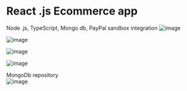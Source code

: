 # React .js Ecommerce app
Node .js, TypeScript, Mongo db, PayPal sandbox integration
![image](https://github.com/user-attachments/assets/5aec2209-c8bf-44e2-804a-23d86416e5e7)

![image](https://github.com/user-attachments/assets/17d21753-1926-4ef1-84e1-4607d79e9084)

![image](https://github.com/user-attachments/assets/54a29b0a-dff1-4367-b56b-4b96b9379a22)

![image](https://github.com/user-attachments/assets/02fdf0bb-093a-4a3a-9482-f7f54741c7be)

MongoDb repository <br />
![image](https://github.com/user-attachments/assets/19d55cce-7fe3-4063-8975-d694d983c6a1)
